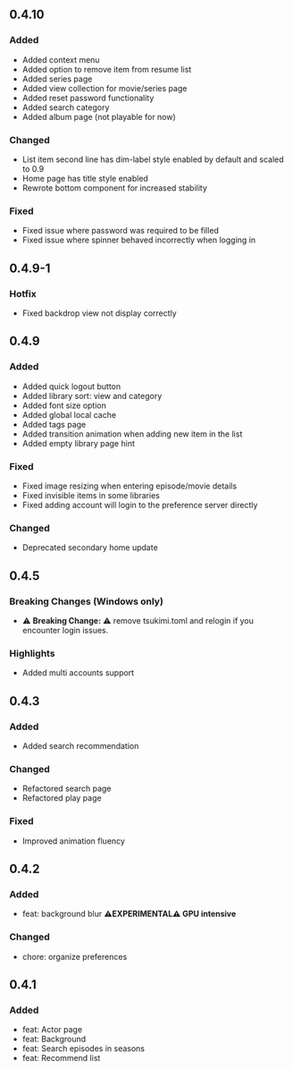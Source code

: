 ## 0.4.10

### Added

- Added context menu
- Added option to remove item from resume list
- Added series page
- Added view collection for movie/series page
- Added reset password functionality
- Added search category
- Added album page (not playable for now)

### Changed

- List item second line has dim-label style enabled by default and scaled to 0.9
- Home page has title style enabled
- Rewrote bottom component for increased stability

### Fixed

- Fixed issue where password was required to be filled
- Fixed issue where spinner behaved incorrectly when logging in

## 0.4.9-1

### Hotfix

- Fixed backdrop view not display correctly

## 0.4.9

### Added

- Added quick logout button
- Added library sort: view and category
- Added font size option
- Added global local cache
- Added tags page
- Added transition animation when adding new item in the list
- Added empty library page hint

### Fixed

- Fixed image resizing when entering episode/movie details
- Fixed invisible items in some libraries
- Fixed adding account will login to the preference server directly

### Changed

- Deprecated secondary home update

## 0.4.5

### Breaking Changes (Windows only)

- ⚠️ **Breaking Change:** ⚠️ remove tsukimi.toml and relogin if you encounter login issues.

### Highlights

- Added multi accounts support

## 0.4.3

### Added

- Added search recommendation

### Changed

- Refactored search page
- Refactored play page

### Fixed

- Improved animation fluency

## 0.4.2

### Added

- feat: background blur **⚠️EXPERIMENTAL⚠️ GPU intensive**

### Changed

- chore: organize preferences

## 0.4.1

### Added

- feat: Actor page
- feat: Background
- feat: Search episodes in seasons
- feat: Recommend list
